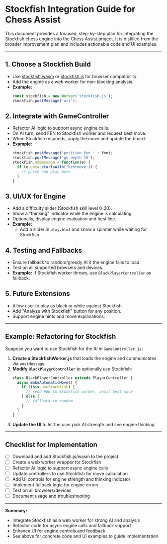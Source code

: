 # Stockfish Integration Guide for Chess Assist

This document provides a focused, step-by-step plan for integrating the Stockfish chess engine into the Chess Assist project. It is distilled from the broader improvement plan and includes actionable code and UI examples.

---

## 1. Choose a Stockfish Build
- Use [stockfish.wasm](https://github.com/niklasf/stockfish.wasm) or [stockfish.js](https://github.com/lichess-org/stockfish.js) for browser compatibility.
- Add the engine as a web worker for non-blocking analysis.
- **Example:**
  ```js
  const stockfish = new Worker('stockfish.js');
  stockfish.postMessage('uci');
  ```

## 2. Integrate with GameController
- Refactor AI logic to support async engine calls.
- On AI turn, send FEN to Stockfish worker and request best move.
- When Stockfish responds, apply the move and update the board.
- **Example:**
  ```js
  stockfish.postMessage('position fen ' + fen);
  stockfish.postMessage('go depth 15');
  stockfish.onmessage = function(e) {
    if (e.data.startsWith('bestmove')) {
      // parse and play move
    }
  }
  ```

## 3. UI/UX for Engine
- Add a difficulty slider (Stockfish skill level 0-20).
- Show a "thinking" indicator while the engine is calculating.
- Optionally, display engine evaluation and best line.
- **Example:**
  - Add a slider in `play.html` and show a spinner while waiting for Stockfish.

## 4. Testing and Fallbacks
- Ensure fallback to random/greedy AI if the engine fails to load.
- Test on all supported browsers and devices.
- **Example:**
  If Stockfish worker throws, use `BlackPlayerController` as fallback.

## 5. Future Extensions
- Allow user to play as black or white against Stockfish.
- Add "Analyze with Stockfish" button for any position.
- Support engine hints and move explanations.

---

## Example: Refactoring for Stockfish

Suppose you want to use Stockfish for the AI in `GameController.js`:

1. **Create a StockfishWorker.js** that loads the engine and communicates via `postMessage`.
2. **Modify `BlackPlayerController`** to optionally use Stockfish:
   ```js
   class BlackPlayerController extends PlayerController {
     async makeAutomaticMove() {
       if (this.useStockfish) {
         // send FEN to Stockfish worker, await best move
       } else {
         // fallback to random
       }
     }
   }
   ```
3. **Update the UI** to let the user pick AI strength and see engine thinking.

---

## Checklist for Implementation

- [ ] Download and add Stockfish.js/wasm to the project
- [ ] Create a web worker wrapper for Stockfish
- [ ] Refactor AI logic to support async engine calls
- [ ] Update controllers to use Stockfish for move calculation
- [ ] Add UI controls for engine strength and thinking indicator
- [ ] Implement fallback logic for engine errors
- [ ] Test on all browsers/devices
- [ ] Document usage and troubleshooting

---

**Summary:**
- Integrate Stockfish as a web worker for strong AI and analysis
- Refactor code for async engine calls and fallback support
- Enhance UI for engine controls and feedback
- See above for concrete code and UI examples to guide implementation
